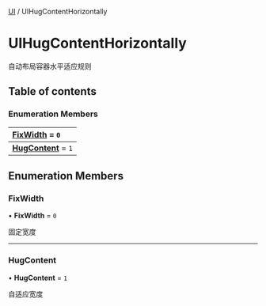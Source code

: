 [UI](../groups/UI.UI.md) / UIHugContentHorizontally

# UIHugContentHorizontally <Badge type="tip" text="Enumeration" /> <Score text="UIHugContentHorizontally" />

自动布局容器水平适应规则

## Table of contents

### Enumeration Members <Score text="Enumeration" /> 
| **[FixWidth](mw.UIHugContentHorizontally.md#fixwidth)** = ``0``  |
| :----- |
| **[HugContent](mw.UIHugContentHorizontally.md#hugcontent)** = ``1`` |

## Enumeration Members

### FixWidth <Score text="FixWidth" /> 

• **FixWidth** = ``0``

固定宽度

___

### HugContent <Score text="HugContent" /> 

• **HugContent** = ``1``

自适应宽度
